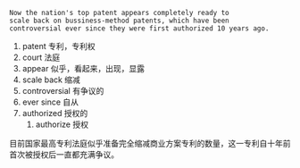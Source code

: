 

```
Now the nation's top patent appears completely ready to
scale back on bussiness-method patents, which have been
controversial ever since they were first authorized 10 years ago.
```


1. patent 专利，专利权
2. court 法庭
3. appear 似乎，看起来，出现，显露
4. scale back 缩减
5. controversial 有争议的
6. ever since 自从
7. authorized 授权的
   1. authorize 授权



目前国家最高专利法庭似乎准备完全缩减商业方案专利的数量，这一专利自十年前首次被授权后一直都充满争议。